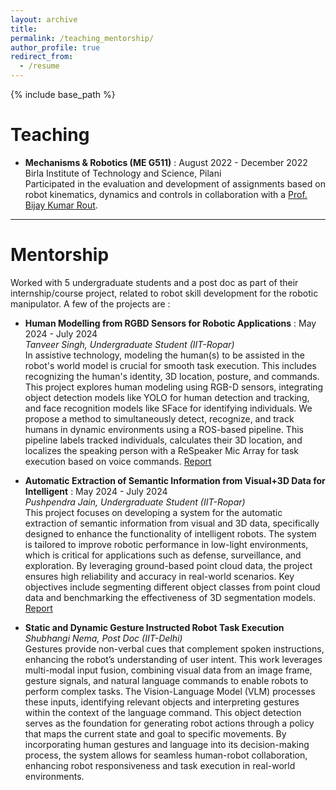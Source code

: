 ```yaml
---
layout: archive
title: 
permalink: /teaching_mentorship/
author_profile: true
redirect_from:
  - /resume
---
```


{% include base_path %}

Teaching
======

* **Mechanisms & Robotics (ME G511)** : August 2022 - December 2022 \
    Birla Institute of Technology and Science, Pilani \
    Participated in the evaluation and development of assignments based on robot kinematics, dynamics and controls in
    collaboration with a [Prof. Bijay Kumar Rout](https://www.bits-pilani.ac.in/pilani/teaching/?faculty=bijay-k-routphd).

---

Mentorship
======

Worked with 5 undergraduate students and a post doc as part of their internship/course project, related to robot skill development for the robotic manipulator. A few of the projects are :

* **Human Modelling from RGBD Sensors for Robotic Applications** : May 2024 - July 2024 \
    *Tanveer Singh, Undergraduate Student (IIT-Ropar)*\
In assistive technology, modeling the human(s) to be assisted in the robot's world model is crucial for smooth task execution. This includes recognizing the human's identity, 3D location, posture, and commands. This project explores human modeling using RGB-D sensors, integrating object detection models like YOLO for human detection and tracking, and face recognition models like SFace for identifying individuals. We propose a method to simultaneously detect, recognize, and track humans in dynamic environments using a ROS-based pipeline. This pipeline labels tracked individuals, calculates their 3D location, and localizes the speaking person with a ReSpeaker Mic Array for task execution based on voice commands. [Report](https://drive.google.com/file/d/1cOxQ_YaNejphPoZd9czq340CaRp3hRph/view?usp=sharing)

* **Automatic Extraction of Semantic Information from Visual+3D Data for Intelligent** : May 2024 - July 2024 \
    *Pushpendra Jain, Undergraduate Student (IIT-Ropar)*\
This project focuses on developing a system for the automatic extraction of semantic information from visual and 3D data, specifically designed to enhance the functionality of intelligent robots. The system is tailored to improve robotic performance in low-light environments, which is critical for applications such as defense, surveillance, and exploration. By leveraging ground-based point cloud data, the project ensures high reliability and accuracy in real-world scenarios. Key objectives include segmenting different object classes from point cloud data and benchmarking the effectiveness of 3D segmentation models. [Report](https://drive.google.com/file/d/1RjMg3org7P2hqeDd1RstbnUpBVgWAEyp/view?usp=sharing)

* **Static and Dynamic Gesture Instructed Robot Task Execution** \
    *Shubhangi Nema, Post Doc (IIT-Delhi)*\
Gestures provide non-verbal cues that complement spoken instructions, enhancing the robot’s understanding of user intent. This work leverages multi-modal input fusion, combining visual data from an image frame, gesture signals, and natural language commands to enable robots to perform complex tasks. The Vision-Language Model (VLM) processes these inputs, identifying relevant objects and interpreting gestures within the context of the language command. This object detection serves as the foundation for generating robot actions through a policy that maps the current state and goal to specific movements. By incorporating human gestures and language into its decision-making process, the system allows for seamless human-robot collaboration, enhancing robot responsiveness and task execution in real-world environments.
